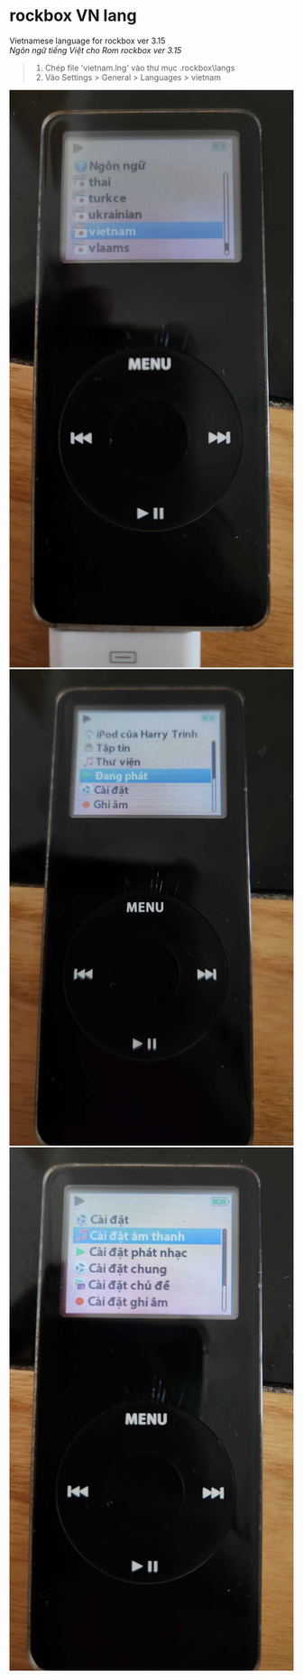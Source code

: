 # rockbox VN lang
Vietnamese language for rockbox ver 3.15  
*Ngôn ngữ tiếng Việt cho Rom rockbox ver 3.15*  
>
>1. Chép file 'vietnam.lng' vào thư mục .rockbox\langs
>2. Vào Settings > General > Languages > vietnam

![iPod](https://github.com/harrytrinh9/rockboxvnlang/blob/main/iPod3.jpg)  
![iPod](https://github.com/harrytrinh9/rockboxvnlang/blob/main/iPod1.jpg)  
![iPod](https://github.com/harrytrinh9/rockboxvnlang/blob/main/iPod2.jpg)
